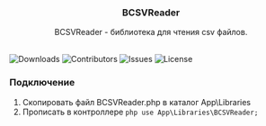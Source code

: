 <p align="center">
  <h3 align="center">BCSVReader</h3>

  <p align="center">
    BCSVReader - библиотека для чтения csv файлов.
    <br/>
    <br/>
  </p>
</p>

![Downloads](https://img.shields.io/github/downloads/bol-it/BCSVReader/total) ![Contributors](https://img.shields.io/github/contributors/bol-it/BCSVReader?color=dark-green) ![Issues](https://img.shields.io/github/issues/bol-it/BCSVReader) ![License](https://img.shields.io/github/license/bol-it/BCSVReader) 

### Подключение

1. Скопировать файл BCSVReader.php в каталог App\Libraries
2. Прописать в контроллере ```php use App\Libraries\BCSVReader; ```
